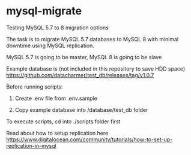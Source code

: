 # mysql-migrate
Testing MySQL 5.7 to 8 migration options

The task is to migrate MySQL 5.7 databases to MySQL 8 with minimal downtime using MySQL replication.

MySQL 5.7 is going to be master, MySQL 8 is going to be slave

Example database is (not included in this repository to save HDD space)
https://github.com/datacharmer/test_db/releases/tag/v1.0.7

Before running scripts:

1. Create .env file from .env.sample

2. Copy example database into /database/test_db folder 

To execute scripts, cd into ./scripts folder first

Read about how to setup replication here https://www.digitalocean.com/community/tutorials/how-to-set-up-replication-in-mysql
